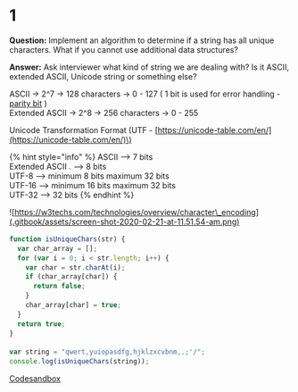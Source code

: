 # 1

**Question:** Implement an algorithm to determine if a string has all unique characters. What if you cannot use additional data structures?

**Answer:** Ask interviewer what kind of string we are dealing with? Is it ASCII, extended ASCII, Unicode string or something else?

ASCII -&gt; 2^7 -&gt; 128 characters -&gt; 0 - 127 \( 1 bit is used for error handling - [parity bit](https://en.wikipedia.org/wiki/Parity_bit) \)  
Extended ASCII -&gt; 2^8 -&gt; 256 characters -&gt; 0 - 255

Unicode Transformation Format \(UTF - [https://unicode-table.com/en/](https://unicode-table.com/en/)\)

{% hint style="info" %}
ASCII                     ⟶ 7 bits  
Extended ASCII . ⟶ 8 bits  
UTF-8                    ⟶ minimum 8 bits maximum 32 bits  
UTF-16                  ⟶ minimum 16 bits maximum 32 bits  
UTF-32                  ⟶ 32 bits
{% endhint %}

![https://w3techs.com/technologies/overview/character\_encoding](.gitbook/assets/screen-shot-2020-02-21-at-11.51.54-am.png)

```javascript
function isUniqueChars(str) {
  var char_array = [];
  for (var i = 0; i < str.length; i++) {
    var char = str.charAt(i);
    if (char_array[char]) {
      return false;
    }
    char_array[char] = true;
  }
  return true;
}

var string = "qwert,yuiopasdfg,hjklzxcvbnm,.;'/";
console.log(isUniqueChars(string));

```

[Codesandbox](https://codesandbox.io/s/isuniquestringstr-ykw4g)

